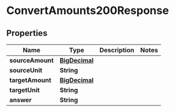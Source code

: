 

# ConvertAmounts200Response

## Properties

Name | Type | Description | Notes
------------ | ------------- | ------------- | -------------
**sourceAmount** | [**BigDecimal**](BigDecimal.md) |  | 
**sourceUnit** | **String** |  | 
**targetAmount** | [**BigDecimal**](BigDecimal.md) |  | 
**targetUnit** | **String** |  | 
**answer** | **String** |  | 




